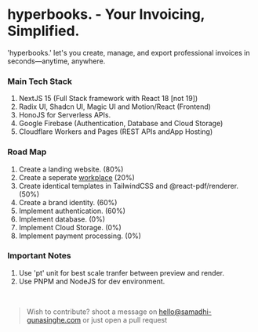 # hyperbooks. - Your Invoicing, Simplified.

'hyperbooks.' let's you create, manage, and export professional invoices in seconds—anytime, anywhere.

### Main Tech Stack

1. NextJS 15 (Full Stack framework with React 18 [not 19])
2. Radix UI, Shadcn UI, Magic UI and Motion/React (Frontend)
3. HonoJS for Serverless APIs.
4. Google Firebase (Authentication, Database and Cloud Storage)
5. Cloudflare Workers and Pages (REST APIs andApp Hosting)

### Road Map

1. Create a landing website. (80%)
2. Create a seperate <a href="https://hyperbooks.hyperreal.cloud/app">workplace</a> (20%)
3. Create identical templates in TailwindCSS and @react-pdf/renderer. (50%)
4. Create a brand identity. (60%)
5. Implement authentication. (60%)
6. Implement database. (0%)
7. Implement Cloud Storage. (0%)
8. Implement payment processing. (0%)

### Important Notes

1. Use 'pt' unit for best scale tranfer between preview and render.
2. Use PNPM and NodeJS for dev environment.

<br />

> Wish to contribute? shoot a message on <a href="mailto:hello@samadhi-gunasinghe.com">hello@samadhi-gunasinghe.com</a> or just open a pull request
